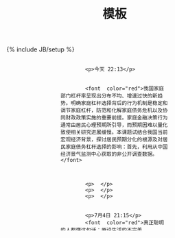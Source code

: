 ﻿---
layout: post
title: "模板"
description: ""
category: 域外
tags: [生活]
---
{% include JB/setup %}




<div class="panel-body" style="height: 400px; overflow-y:scroll">
	<div style="border: 1px  #000000; width: 50%; margin: 0 auto;">
		<span>

			<p>今天 22:13</p>


			<font  color="red">我国家庭部门杠杆率呈现出分布不均、增速过快的新趋势。明确家庭杠杆选择背后的行为机制是稳定和调节家庭杠杆，防范和化解家庭债务危机以及协同财政政策实施的重要前提。家庭金融决策行为通常由居民心理预期所引导，而预期因难以量化致使相关研究进展缓慢。本课题试结合我国当前宏观经济背景，探讨居民预期分化的根源及对居民家庭债务杠杆选择的影响：首先，利用从中国经济景气监测中心获取的非公开调查数据。</font>



			<p>  </p>
			<p>  </p>
			<p>  </p>


			<p>7月4日 21:15</p>
			<font  color="red">真正聪明的人都懂这句话：原谅生活的不完美。</font>



			<p>  </p>
			<p>  </p>
			<p>  </p>



			<p>7月4日 2:02 </p>


			<font  color="red">最近一个实验，让六位名校毕业的家长和孩子身份互换，做了一套小学生语文卷，结果居然无一人及格。家长苦笑说：“感觉大学都白上了，辅导小学孩子都力不从心了。</font>




			<p>  </p>
			<p>  </p>
			<p>  </p>

			<p>5月4日 12:32 </p>


			<font  color="red">有教养不是吃饭不洒汤， 
			而是别人洒汤的时候别去看他。

			​—— 契诃夫 ​​​​</font>

		</span>
	</div>


		
		














